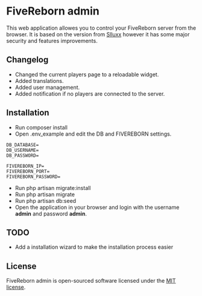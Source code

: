 # FiveReborn admin

This web application allowes you to control your FiveReborn server from the browser.
It is based on the version from [Slluxx](https://github.com/Slluxx/Fivereborn-Webmanager) however it has some major security and features improvements.

## Changelog

- Changed the current players page to a reloadable widget.
- Added translations.
- Added user management.
- Added notification if no players are connected to the server.

## Installation

- Run composer install
- Open .env_example and edit the DB and FIVEREBORN settings.
```
DB_DATABASE=
DB_USERNAME=
DB_PASSWORD=
```

```
FIVEREBORN_IP=
FIVEREBORN_PORT=
FIVEREBORN_PASSWORD=
```

- Run php artisan migrate:install
- Run php artisan migrate
- Run php artisan db:seed
- Open the application in your browser and login with the username **admin** and password **admin**.

## TODO

- Add a installation wizard to make the installation process easier

## License

FiveReborn admin is open-sourced software licensed under the [MIT license](http://opensource.org/licenses/MIT).
